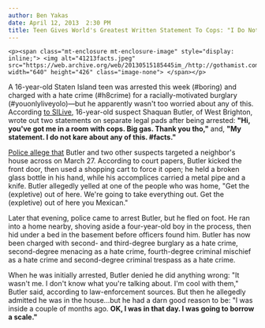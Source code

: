 ```yaml
---
author: Ben Yakas
date: April 12, 2013  2:30 PM
title: Teen Gives World's Greatest Written Statement To Cops: "I Do Not Kare About Any Of This. #facts"
---
```



	
	
	
	<p><span class="mt-enclosure mt-enclosure-image" style="display: inline;"> <img alt="41213facts.jpeg" src="https://web.archive.org/web/20130515185445im_/http://gothamist.com/attachments/byakas/41213facts.jpeg" width="640" height="426" class="image-none"> </span></p>

<p>A 16-year-old Staten Island teen was arrested this week (#boring) and charged with a hate crime (#h8crime) for a racially-motivated burglary (#youonlyliveyolo)&#x2014;but he apparently wasn&apos;t too worried about any of this. According <a href="https://web.archive.org/web/20130515185445/http://www.silive.com/news/index.ssf/2013/04/teenage_staten_island_hate_cri.html#incart_m-rpt-2">to SILive</a>, 16-year-old suspect Shaquan Butler, of West Brighton, wrote out two statements on separate legal pads after being arrested: <strong>&quot;Hi, you&apos;ve got me in a room with cops. Big gas. Thank you tho,&quot;</strong> and, <strong>&quot;My statement. I do not kare about any of this. #facts.&quot;</strong> </p>

<p><a href="https://web.archive.org/web/20130515185445/http://www.nypost.com/p/news/local/nypd_blotter/nypd_daily_blotter_vhtP4vIuv6t3HWUmzg7bJO?utm_medium=rss&amp;utm_content=NYPD%20Blotter">Police allege that</a> Butler and two other suspects targeted a neighbor&apos;s house across on March 27. According to court papers, Butler kicked the front door, then used a shopping cart to force it open; he held a broken glass bottle in his hand, while his accomplices carried a metal pipe and a knife. Butler allegedly yelled at one of the people who was home, &quot;Get the (expletive) out of here. We&apos;re going to take everything out. Get the (expletive) out of here you Mexican.&quot;</p>

<p>Later that evening, police came to arrest Butler, but he fled on foot. He ran into a home nearby, shoving aside a four-year-old boy in the process, then hid under a bed in the basement before officers found him. Butler has now been charged with second- and third-degree burglary as a hate crime, second-degree menacing as a hate crime, fourth-degree criminal mischief as a hate crime and second-degree criminal trespass as a hate crime.</p>

<p>When he was initially arrested, Butler denied he did anything wrong: &quot;It wasn&apos;t me. I don&apos;t know what you&apos;re talking about. I&apos;m cool with them,&quot; Butler said, according to law-enforcement sources. But then he allegedly admitted he was in the house...but he had a darn good reason to be: &quot;I was inside a couple of months ago. <strong>OK, I was in that day. I was going to borrow a scale.&quot;</strong></p>
	
	
	
	
	
